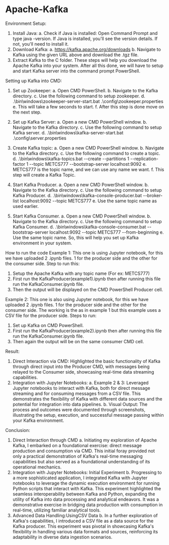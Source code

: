 # Apache-Kafka

Environment Setup:
1.	Install Java:
a.	Check if Java is installed: Open Command Prompt and type java -version. If Java is installed, you'll see the version details. If not, you'll need to install it.
2.	Download Kafka:
a.	https://kafka.apache.org/downloads
b.	Navigate to Kafka using the given URL above and download the .tgz file.
3.	Extract Kafka to the C folder. 
 These steps will help you download the Apache Kafka into your system.
After all this done, we will have to setup and start Kafka server into the command prompt PowerShell.

Setting up Kafka into CMD:
1.	Set up Zookeeper:
a.	Open CMD PowerShell.
b.	Navigate to the Kafka directory.
c.	Use the following command to setup zookeeper.
d.	.\bin\windows\zookeeper-server-start.bat .\config\zookeeper.properties
e.	This will take a few seconds to start.
f.	After this step is done move on the next step.

2.	Set up Kafka Server:
a.	Open a new CMD PowerShell window.
b.	Navigate to the Kafka directory.
c.	Use the following command to setup Kafka server.
d.	.\bin\windows\kafka-server-start.bat .\config\server.properties
3.	Create Kafka topic:
a.	Open a new CMD PowerShell window.
b.	Navigate to the Kafka directory.
c.	Use the following command to create a topic.
d.	.\bin\windows\kafka-topics.bat --create --partitions 1 --replication-factor 1 --topic METCS777 --bootstrap-server localhost:9092
e.	METCS777 is the topic name, and we can use any name we want. 
f.	This step will create a Kafka Topic.
4.	Start Kafka Producer.
a.	Open a new CMD PowerShell window.
b.	Navigate to the Kafka directory.
c.	Use the following command to setup Kafka Producer.
d.	.\bin\windows\kafka-console-producer.bat --broker-list localhost:9092 --topic METCS777
e.	Use the same topic name as used earlier.
5.	Start Kafka Consumer.
a.	Open a new CMD PowerShell window.
b.	Navigate to the Kafka directory.
c.	Use the following command to setup Kafka Consumer.
d.	.\bin\windows\kafka-console-consumer.bat --bootstrap-server localhost:9092 --topic METCS777 --from-beginning
e.	Use the same topic name.
So, this will help you set up Kafka environment in your system.


How to run the code
Example 1:
This one is using Jupyter notebook, for this we have uploaded 2 .ipynb files. 1 for the producer side and the other for the consumer side.
Step to run this:
1. Setup the Apache Kafka with any topic name (For ex: METCS777)
2. First run the KafkaProducer(example1).ipynb then after running this file run the KafkaConsumer.ipynb file.
3. Then the output will be displayed on the CMD PowerShell Producer cell. 

Example 2:
This one is also using Jupyter notebook, for this we have uploaded 2 .ipynb files. 1 for the producer side and the other for the consumer side.
The working is the as in example 1 but this example uses a CSV file for the producer side.
Steps to run:
1.	Set up Kafka on CMD PowerShell.
2.	First run the KafkaProducer(example2).ipynb then after running this file run the KafkaConsumer.ipynb file.
3.	Then again the output will be on the same consumer CMD cell.


Result:
1. Direct Interaction via CMD: Highlighted the basic functionality of Kafka through direct input into the Producer CMD, with messages being relayed to the Consumer side, showcasing real-time data streaming capabilities.
2. Integration with Jupyter Notebooks:
a.	Example 2 & 3: Leveraged Jupyter notebooks to interact with Kafka, both for direct message streaming and for consuming messages from a CSV file. This demonstrates the flexibility of Kafka with different data sources and the potential for integration into data pipelines.
b. Visual Output: The process and outcomes were documented through screenshots, illustrating the setup, execution, and successful message passing within your Kafka environment.

Conclusion:
1.	Direct Interaction through CMD
a.	Initiating my exploration of Apache Kafka, I embarked on a foundational exercise: direct message production and consumption via CMD. This initial foray provided not only a practical demonstration of Kafka's real-time messaging capabilities but also served as a foundational understanding of its operational mechanics.
2.	Integration with Jupyter Notebooks: Initial Experiment
b.	Progressing to a more sophisticated application, I integrated Kafka with Jupyter notebooks to leverage the dynamic execution environment for running Python scripts that interact with Kafka. This experiment highlighted the seamless interoperability between Kafka and Python, expanding the utility of Kafka into data processing and analytical endeavors. It was a demonstrative exercise in bridging data production with consumption in real-time, utilizing familiar analytical tools. 
3.	Advanced Data Handling:UsingCSV Data
b.	In a further exploration of Kafka's capabilities, I introduced a CSV file as a data source for the Kafka producer. This experiment was pivotal in showcasing Kafka's flexibility in handling various data formats and sources, reinforcing its adaptability in diverse data ingestion scenarios. 



